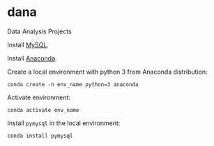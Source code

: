 # dana
Data Analysis Projects

Install [MySQL](http://dev.mysql.com/).

Install [Anaconda](http://conda.pydata.org/docs/index.html).

Create a local environment with python 3 from Anaconda distribution:

```
conda create -n env_name python=3 anaconda
```

Activate environment:
```
conda activate env_name
```

Install `pymysql` in the local environment:
```
conda install pymysql
```
